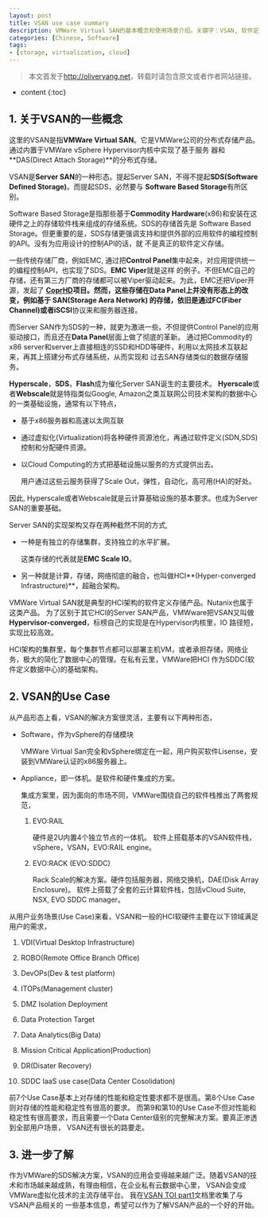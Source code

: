 ```yaml
---
layout: post
title: VSAN use case summary
description: VMWare Virtual SAN的基本概念和使用场景介绍。关键字：VSAN, 软件定义存储，Hyperscale，虚拟化，软件定义数据中心。
categories: [Chinese, Software]
tags:
- [storage, virtualization, cloud]
---
```


>本文首发于<http://oliveryang.net>，转载时请包含原文或者作者网站链接。

* content
{:toc}

## 1. 关于VSAN的一些概念

这里的VSAN是指**VMWare Virtual SAN**。它是VMWare公司的分布式存储产品。通过内置于VMWare vSphere Hypervisor内核中实现了基于服务
器和**DAS(Direct Attach Storage)**的分布式存储。

VSAN是**Server SAN**的一种形态。提起Server SAN，不得不提起**SDS(Software Defined Storage)**。而提起SDS，必然要与
**Software Based Storage**有所区别。

Software Based Storage是指那些基于**Commodity Hardware**(x86)和安装在这硬件之上的存储软件栈来组成的存储系统。SDS的存储首先是
Software Based Storage。但更重要的是，SDS存储更强调支持和提供外部的应用软件的编程控制的API。没有为应用设计的控制API的话，就
不是真正的软件定义存储。

一些传统存储厂商，例如EMC, 通过把**Control Panel**集中起来，对应用提供统一的编程控制API，也实现了SDS。**EMC Viper**就是这样
的例子。不但EMC自己的存储，还有第三方厂商的存储都可以被Viper驱动起来。为此，EMC还把Viper开源，发起了
**[CoprHD](https://coprhd.github.io/)**项目。然而，这些存储在Data Panel上并没有形态上的改变，例如基于
**SAN(Storage Aera Network)**
的存储，依旧是通过**FC(Fiber Channel)**或者**iSCSI**协议来和服务器连接。

而Server SAN作为SDS的一种，就更为激进一些。不但提供Control Panel的应用驱动接口，而且还在**Data Panel**层面上做了彻底的革新。
通过把Commodity的x86 server和server上直接相连的SSD和HDD等硬件，利用以太网技术互联起来，再其上搭建分布式存储系统，从而实现和
过去SAN存储类似的数据存储服务。

**Hyperscale**，**SDS**，**Flash**成为催化Server SAN诞生的主要技术。
**Hyerscale**或者**Webscale**就是特指类似Google, Amazon之类互联网公司技术架构的数据中心的一类基础设施，通常有以下特点，

* 基于x86服务器和高速以太网互联

* 通过虚拟化(Virtualization)将各种硬件资源池化，再通过软件定义(SDN,SDS)控制和分配硬件资源。

* 以Cloud Computing的方式把基础设施以服务的方式提供出去。

  用户通过这些云服务获得了Scale Out，弹性，自动化，高可用(HA)的好处。

因此, Hyperscale或者Webscale就是云计算基础设施的基本要求。也成为Server SAN的重要基础。

Server SAN的实现架构又存在两种截然不同的方式,

* 一种是有独立的存储集群，支持独立的水平扩展。

  这类存储的代表就是**EMC Scale IO**。

* 另一种就是计算，存储，网络彻底的融合，也叫做HCI**(Hyper-converged Infrastructure)**，超融合架构。

VMWare Virtual SAN就是典型的HCI架构的软件定义存储产品。Nutanix也属于这类产品。
为了区别于其它HCI的Server SAN产品，VMWware把VSAN又叫做**Hypervisor-converged**，标榜自己的实现是在Hypervisor内核里，IO
路径短，实现比较高效。

HCI架构的集群里，每个集群节点都可以部署主机VM，或者承担存储，网络业务，极大的简化了数据中心的管理。在私有云里，VMWare把HCI
作为SDDC(软件定义数据中心)的基础架构。

## 2. VSAN的Use Case

从产品形态上看，VSAN的解决方案很灵活，主要有以下两种形态，

- Software，作为vSphere的存储模块

  VMWare Virtual San完全和vSphere绑定在一起，用户购买软件Lisense，安装到VMWare认证的x86服务器上。

- Appliance，即一体机。是软件和硬件集成的方案。

  集成方案里，因为面向的市场不同，VMWare围绕自己的软件栈推出了两套规范，

  1. EVO:RAIL

     硬件是2U内置4个独立节点的一体机。
     软件上搭载基本的VSAN软件栈，vSphere，VSAN，EVO:RAIL engine。

  2. EVO:RACK (EVO:SDDC)

     Rack Scale的解决方案。硬件包括服务器，网络交换机，DAE(Disk Array Enclosure)。
     软件上搭载了全套的云计算软件栈，包括vCloud Suite, NSX, EVO SDDC manager。

从用户业务场景(Use Case)来看，VSAN和一般的HCI软硬件主要在以下领域满足用户的需求，

1. VDI(Virtual Desktop Infrastructure)

2. ROBO(Remote Office Branch Office)

3. DevOPs(Dev & test platform)

4. ITOPs(Management cluster)

5. DMZ Isolation Deployment

6. Data Protection Target

7. Data Analytics(Big Data)

8. Mission Critical Application(Production)

9. DR(Disater Recovery)

10. SDDC IaaS use case(Data Center Cosolidation)

前7个Use Case基本上对存储的性能和稳定性要求都不是很高。第8个Use Case则对存储的性能和稳定性有很高的要求。
而第9和第10的Use Case不但对性能和稳定性有很高要求，而且需要一个Data Center级别的完整解决方案。要真正渗透到全部用户场景，
VSAN还有很长的路要走。

## 3. 进一步了解

作为VMWare的SDS解决方案，VSAN的应用会变得越来越广泛。随着VSAN的技术和市场越来越成熟，有理由相信，在企业私有云数据中心里，
VSAN会变成VMWare虚拟化技术的主流存储平台。
我在[VSAN TOI part1](https://github.com/yangoliver/mydoc/blob/master/share/vsan_toi_part1.pdf)文档里收集了与VSAN产品相关的
一些基本信息，希望可以作为了解VSAN产品的一个好的开始。

